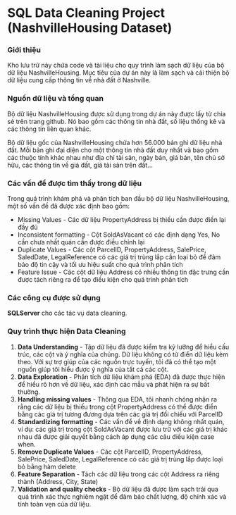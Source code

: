 # SQL Data Cleaning Project (NashvilleHousing Dataset)

### Giới thiệu

Kho lưu trữ này chứa code và tài liệu cho quy trình làm sạch dữ liệu của bộ dữ liệu NashvilleHousing. 
Mục tiêu của dự án này là làm sạch và cải thiện bộ dữ liệu cung cấp thông tin về nhà đất ở Nashville.

### Nguồn dữ liệu và tổng quan

Bộ dữ liệu NashvilleHousing được sử dụng trong dự án này được lấy từ chia sẻ trên trang github.
Nó bao gồm các thông tin nhà đất, số liệu thống kê và các thông tin liên quan khác.

Bộ dữ liệu gốc của NashvilleHousing chứa hơn 56.000 bản ghi dữ liệu nhà đất. Mỗi bản ghi đại diện cho một thông tin nhà đất duy nhất và bao gồm
các thuộc tính khác nhau như địa chỉ tài sản, ngày bán, giá bán, tên chủ sở hữu, các thông tin về giá đất, giá tài sản trên đất...

### Các vấn đề được tìm thấy trong dữ liệu

Trong quá trình khám phá và phân tích ban đầu bộ dữ liệu NashvilleHousing, một số vấn đề đã được xác định bao gồm:

- Missing Values - Các dữ liệu PropertyAddress bị thiếu cần được điền lại đầy đủ
- Inconsistent formatting - Cột SoldAsVacant có các định dạng Yes, No cần chưa nhất quán cần được điều chỉnh lại
- Duplicate Values - Các cột ParcelID, PropertyAddress, SalePrice, SaledDate, LegalReference có các giá trị trùng lắp cần loại bỏ để đảm bảo độ tin cậy và tối ưu hiệu suất cho quá trình phân tích
- Feature Issue - Các cột dữ liệu Address có nhiều thông tin đặc trưng cần được tách riêng ra để tạo điều kiện cho quá trình phân tích

### Các công cụ được sử dụng

**SQLServer** cho các tác vụ data cleaning.


### Quy trình thực hiện Data Cleaning 

1. **Data Understanding** - Tập dữ liệu đã được kiểm tra kỹ lưỡng để hiểu cấu trúc, các cột và ý nghĩa của chúng.
   Dữ liệu không có từ điển dữ liệu kèm theo. Với sự trợ giúp của các nguồn trực tuyến, tôi đã có thể tạo một nguồn 
   giúp tôi hiểu được ý nghĩa của tất cả các cột.
2. **Data Exploration** - Phân tích dữ liệu khám phá (EDA) đã được thực hiện để hiểu rõ hơn về dữ liệu, xác định các mẫu và phát hiện ra sự bất thường.
3. **Handling missing values** - Thông qua EDA, tôi nhanh chóng nhận ra rằng các dữ liệu bị thiếu trong cột PropertyAddress có thể được điền bằng các giá trị tương đương dựa trên các giá trị đối chiếu với ParcelID
4. **Standardizing formatting** - Các vấn đề về định dạng không nhất quán, ví dụ: các giá trị trong cột SoldAsVacant được lưu trữ với các giá trị khác nhau đã được giải quyết bằng cách áp dụng các câu điều kiện case when.
5. **Remove Duplicate Values** - Các cột ParcelID, PropertyAddress, SalePrice, SaledDate, LegalReference có các giá trị trùng lắp được loại bỏ bằng hàm delete 
6. **Feature Separation** - Tách các dữ liệu trong các cột Address ra riêng thành (Address, City, State) 
7. **Validation and quality checks** - Bộ dữ liệu đã được làm sạch trải qua quá trình xác thực nghiêm ngặt để đảm bảo chất lượng, độ chính xác và tính toàn vẹn của dữ liệu.